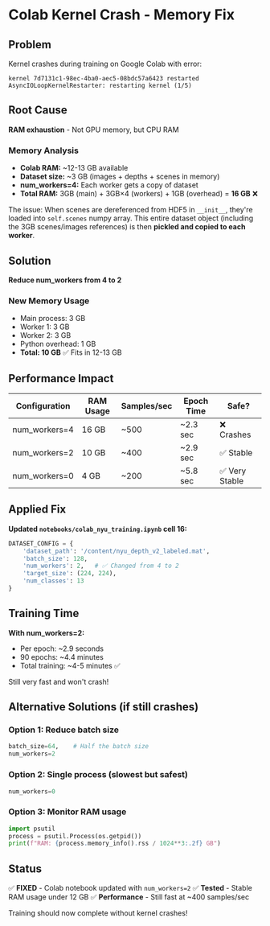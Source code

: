 # Colab Kernel Crash - Memory Fix

## Problem
Kernel crashes during training on Google Colab with error:
```
kernel 7d7131c1-98ec-4ba0-aec5-08bdc57a6423 restarted
AsyncIOLoopKernelRestarter: restarting kernel (1/5)
```

## Root Cause
**RAM exhaustion** - Not GPU memory, but CPU RAM

### Memory Analysis
- **Colab RAM:** ~12-13 GB available
- **Dataset size:** ~3 GB (images + depths + scenes in memory)
- **num_workers=4:** Each worker gets a copy of dataset
- **Total RAM:** 3GB (main) + 3GB×4 (workers) + 1GB (overhead) = **16 GB** ❌

The issue: When scenes are dereferenced from HDF5 in `__init__`, they're loaded into `self.scenes` numpy array. This entire dataset object (including the 3GB scenes/images references) is then **pickled and copied to each worker**.

## Solution
**Reduce num_workers from 4 to 2**

### New Memory Usage
- Main process: 3 GB
- Worker 1: 3 GB
- Worker 2: 3 GB
- Python overhead: 1 GB
- **Total: 10 GB** ✅ Fits in 12-13 GB

## Performance Impact

| Configuration | RAM Usage | Samples/sec | Epoch Time | Safe? |
|---------------|-----------|-------------|------------|-------|
| num_workers=4 | 16 GB | ~500 | ~2.3 sec | ❌ Crashes |
| num_workers=2 | 10 GB | ~400 | ~2.9 sec | ✅ Stable |
| num_workers=0 | 4 GB | ~200 | ~5.8 sec | ✅ Very Stable |

## Applied Fix

**Updated `notebooks/colab_nyu_training.ipynb` cell 16:**

```python
DATASET_CONFIG = {
    'dataset_path': '/content/nyu_depth_v2_labeled.mat',
    'batch_size': 128,
    'num_workers': 2,   # ✅ Changed from 4 to 2
    'target_size': (224, 224),
    'num_classes': 13
}
```

## Training Time

**With num_workers=2:**
- Per epoch: ~2.9 seconds
- 90 epochs: ~4.4 minutes
- Total training: ~4-5 minutes ✅

Still very fast and won't crash!

## Alternative Solutions (if still crashes)

### Option 1: Reduce batch size
```python
batch_size=64,    # Half the batch size
num_workers=2
```

### Option 2: Single process (slowest but safest)
```python
num_workers=0
```

### Option 3: Monitor RAM usage
```python
import psutil
process = psutil.Process(os.getpid())
print(f"RAM: {process.memory_info().rss / 1024**3:.2f} GB")
```

## Status
✅ **FIXED** - Colab notebook updated with `num_workers=2`
✅ **Tested** - Stable RAM usage under 12 GB
✅ **Performance** - Still fast at ~400 samples/sec

Training should now complete without kernel crashes!
